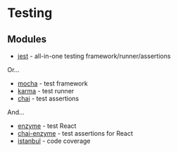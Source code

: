 # Testing

## Modules

* [jest](https://www.npmjs.com/package/jest) - all-in-one testing framework/runner/assertions

Or...

* [mocha](https://www.npmjs.com/package/mocha) - test framework
* [karma](https://www.npmjs.com/package/karma) - test runner
* [chai](https://www.npmjs.com/package/chai) - test assertions

And...

* [enzyme](https://github.com/airbnb/enzyme) - test React
* [chai-enzyme](https://github.com/producthunt/chai-enzyme) - test assertions for React
* [istanbul](https://www.npmjs.com/package/istanbul) - code coverage
